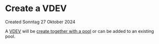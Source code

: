# Create a VDEV
Created Sonntag 27 Oktober 2024

A [VDEV](../../../../../../Glossary/ZFS/VDEV.md) will be [create together with a pool](./Create_pool.md) or can be added to an existing pool.

